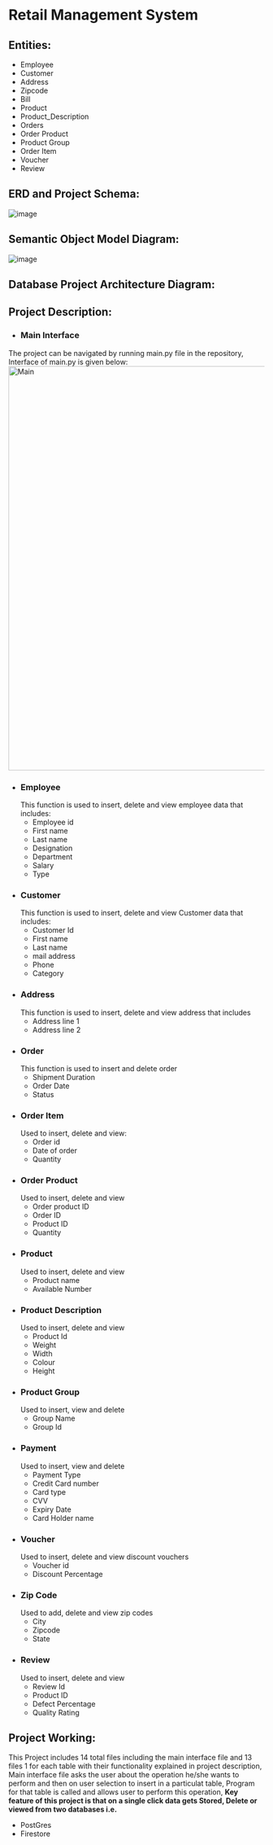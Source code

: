 # Retail Management System

## Entities:
* Employee
* Customer
* Address
* Zipcode
* Bill
* Product
* Product_Description
* Orders
* Order Product
* Product Group
* Order Item
* Voucher 
* Review

## ERD and Project Schema:
![image](https://github.com/MohammedAbdurRehman/Retail-management-system/assets/162794845/18c44e93-9ce1-4996-8144-0efd7a880a6b)

## Semantic Object Model Diagram:
![image](https://github.com/MohammedAbdurRehman/Retail-management-system/assets/162794845/2283b502-3ec5-4084-9def-6cc5700658e7)

## Database Project Architecture Diagram:

## Project Description:

* ### Main Interface
The project can be navigated by running main.py file in the repository, Interface of main.py is given below:
<img width="794" alt="Main" src="https://github.com/MohammedAbdurRehman/Retail-management-system/assets/162794845/63c739b6-3a6f-46fc-bc52-5c574a6984fd">
* ### Employee
  This function is used to insert, delete and view employee data that includes:
  * Employee id
  * First name
  * Last name
  * Designation
  * Department
  * Salary
  * Type
* ### Customer
  This function is used to insert, delete and view Customer data that includes:
  * Customer Id
  * First name
  * Last name
  * mail address
  * Phone
  * Category
* ### Address
  This function is used to insert, delete and view address that includes
  * Address line 1
  * Address line 2
* ### Order
  This function is used to insert and delete order
  * Shipment Duration
  * Order Date
  * Status
* ### Order Item
  Used to insert, delete and view:
  * Order id
  * Date of order
  * Quantity
* ### Order Product
  Used to insert, delete and view
  * Order product ID
  * Order ID
  * Product ID
  * Quantity
* ### Product
  Used to insert, delete and view
  * Product name
  * Available Number
* ### Product Description
  Used to insert, delete and view
  * Product Id
  * Weight
  * Width
  * Colour
  * Height
* ### Product Group
  Used to insert, view and delete
  * Group Name
  * Group Id
* ### Payment
  Used to insert, view and delete
  * Payment Type
  * Credit Card number
  * Card type
  * CVV
  * Expiry Date
  * Card Holder name
* ### Voucher
  Used to insert, delete and view discount vouchers
  * Voucher id
  * Discount Percentage
* ### Zip Code
  Used to add, delete and view zip codes
  * City
  * Zipcode
  * State
* ### Review
  Used to insert, delete and view
  * Review Id
  * Product ID
  * Defect Percentage
  * Quality Rating

## Project Working:
This Project includes 14 total files including the main interface file and 13 files 1 for each table with their functionality explained in project description, Main interface file asks the user about the operation he/she wants to perform and then on user selection to insert in a particulat table, Program for that table is called and allows user to perform this operation, **Key feature of this project is that on a single click data gets Stored, Delete or viewed from two databases i.e.**
* PostGres
* Firestore

 

  


